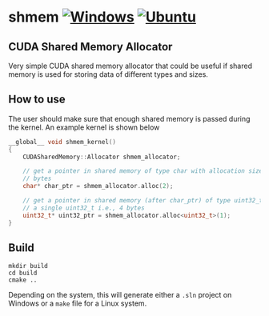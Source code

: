 # shmem [![Windows](https://github.com/Ahdhn/shmem/actions/workflows/Windows.yml/badge.svg)](https://github.com/Ahdhn/shmem/actions/workflows/Windows.yml) [![Ubuntu](https://github.com/Ahdhn/shmem/actions/workflows/Ubuntu.yml/badge.svg)](https://github.com/Ahdhn/shmem/actions/workflows/Ubuntu.yml)

## CUDA Shared Memory Allocator 
Very simple CUDA shared memory allocator that could be useful if shared memory is used for storing data of different types and sizes. 

## How to use 
The user should make sure that enough shared memory is passed during the kernel. An example kernel is shown below
```C++
__global__ void shmem_kernel()
{
    CUDASharedMemory::Allocator shmem_allocator;

    // get a pointer in shared memory of type char with allocation size of 2
    // bytes
    char* char_ptr = shmem_allocator.alloc(2);

    // get a pointer in shared memory (after char_ptr) of type uint32_t to store
    // a single uint32_t i.e., 4 bytes
    uint32_t* uint32_ptr = shmem_allocator.alloc<uint32_t>(1);
}
```

## Build 
```
mkdir build
cd build 
cmake ..
```

Depending on the system, this will generate either a `.sln` project on Windows or a `make` file for a Linux system. 

